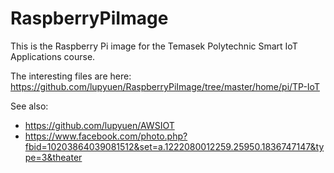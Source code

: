# RaspberryPiImage
This is the Raspberry Pi image for the Temasek Polytechnic Smart IoT Applications course.

The interesting files are here: 
https://github.com/lupyuen/RaspberryPiImage/tree/master/home/pi/TP-IoT

See also:
- https://github.com/lupyuen/AWSIOT
- https://www.facebook.com/photo.php?fbid=10203864039081512&set=a.1222080012259.25950.1836747147&type=3&theater
